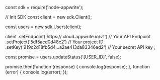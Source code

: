 const sdk = require('node-appwrite');

// Init SDK
const client = new sdk.Client();

const users = new sdk.Users(client);

client
    .setEndpoint('https://<REGION>.cloud.appwrite.io/v1') // Your API Endpoint
    .setProject('5df5acd0d48c2') // Your project ID
    .setKey('919c2d18fb5d4...a2ae413da83346ad2') // Your secret API key
;

const promise = users.updateStatus('[USER_ID]', false);

promise.then(function (response) {
    console.log(response);
}, function (error) {
    console.log(error);
});